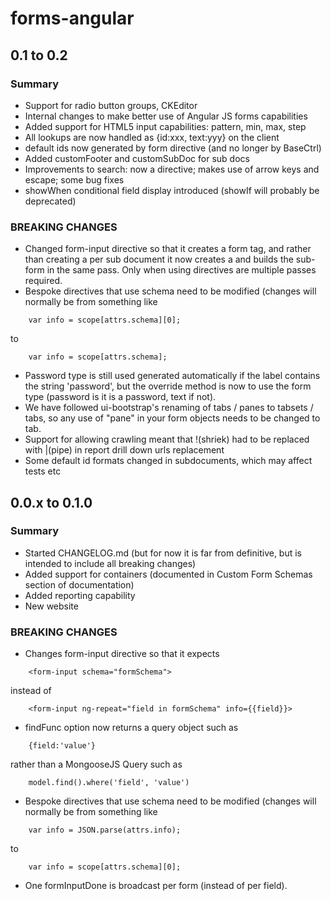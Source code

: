 # forms-angular

## 0.1 to 0.2
### Summary
* Support for radio button groups, CKEditor
* Internal changes to make better use of Angular JS forms capabilities
* Added support for HTML5 input capabilities: pattern, min, max, step
* All lookups are now handled as {id:xxx, text:yyy} on the client
* default ids now generated by form directive (and no longer by BaseCtrl)
* Added customFooter and customSubDoc for sub docs
* Improvements to search: now a directive; makes use of arrow keys and escape; some bug fixes
* showWhen conditional field display introduced (showIf will probably be deprecated)

### BREAKING CHANGES
* Changed form-input directive so that it creates a form tag, and rather than creating a <form-input>
per sub document it now creates a <ng-form> and builds the sub-form in the same pass.  Only when using
directives are multiple passes required.
* Bespoke directives that use schema need to be modified (changes will normally be from something like
```
    var info = scope[attrs.schema][0];
```
to
```
    var info = scope[attrs.schema];
```
* Password type is still used generated automatically if the label contains the string 'password', but the override
method is now to use the form type (password is it is a password, text if not).
* We have followed ui-bootstrap's renaming of tabs / panes to tabsets / tabs, so any use of "pane" in your form objects
needs to be changed to tab.
* Support for allowing crawling meant that !(shriek) had to be replaced with |(pipe) in report drill down urls replacement
* Some default id formats changed in subdocuments, which may affect tests etc

## 0.0.x to 0.1.0
### Summary
* Started CHANGELOG.md (but for now it is far from definitive, but is intended to include all breaking changes)
* Added support for containers (documented in Custom Form Schemas section of documentation)
* Added reporting capability
* New website

### BREAKING CHANGES
* Changes form-input directive so that it expects
```
    <form-input schema="formSchema">
```    
instead of
```
    <form-input ng-repeat="field in formSchema" info={{field}}>
```
* findFunc option now returns a query object such as
```
    {field:'value'}
```
rather than a MongooseJS Query such as
```
    model.find().where('field', 'value')
```
* Bespoke directives that use schema need to be modified (changes will normally be from something like
```
    var info = JSON.parse(attrs.info);
```
to
```
    var info = scope[attrs.schema][0];
```
* One formInputDone is broadcast per form (instead of per field).

